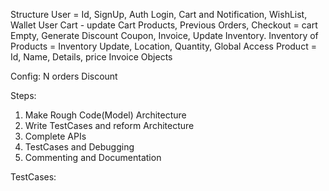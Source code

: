 
Structure
    User = Id, SignUp, Auth Login, Cart and Notification, WishList, Wallet
    User Cart - update Cart Products, Previous Orders, Checkout = cart Empty, Generate Discount Coupon, Invoice, Update Inventory.
    Inventory of Products = Inventory Update, Location, Quantity, Global Access
    Product = Id, Name, Details, price
    Invoice Objects

Config:
    N orders Discount


Steps:
1. Make Rough Code(Model) Architecture
2. Write TestCases and reform Architecture
3. Complete APIs
4. TestCases and Debugging
5. Commenting and Documentation


TestCases:
<!--  -->